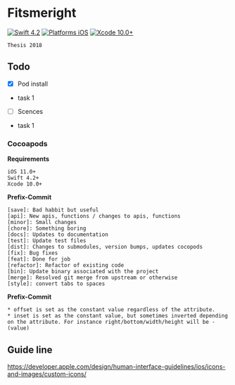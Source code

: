 # Fitsmeright
[![Swift 4.2](https://img.shields.io/badge/Swift-4.2-orange.svg?style=flat)](https://developer.apple.com/swift/)
[![Platforms iOS](https://img.shields.io/badge/Platforms-iOS-lightgray.svg?style=flat)](https://developer.apple.com/swift/)
[![Xcode 10.0+](https://img.shields.io/badge/Xcode-10.0+-blue.svg?style=flat)](https://developer.apple.com/swift/)
```
Thesis 2018
```


## Todo 
- [x] Pod install
* task 1
- [ ] Scences
* task 1  


### Cocoapods


**Requirements**
```
iOS 11.0+
Swift 4.2+
Xcode 10.0+
```


**Prefix-Commit**
```
[save]: Bad habbit but useful
[api]: New apis, functions / changes to apis, functions
[minor]: Small changes
[chore]: Something boring
[docs]: Updates to documentation
[test]: Update test files
[dist]: Changes to submodules, version bumps, updates cocopods
[fix]: Bug fixes
[feat]: Done for job
[refactor]: Refactor of existing code
[bin]: Update binary associated with the project
[merge]: Resolved git merge from upstream or otherwise
[style]: convert tabs to spaces

```

**Prefix-Commit**
```
* offset is set as the constant value regardless of the attribute.
* inset is set as the constant value, but sometimes inverted depending on the attribute. For instance right/bottom/width/height will be -(value)
```


## Guide line
https://developer.apple.com/design/human-interface-guidelines/ios/icons-and-images/custom-icons/
